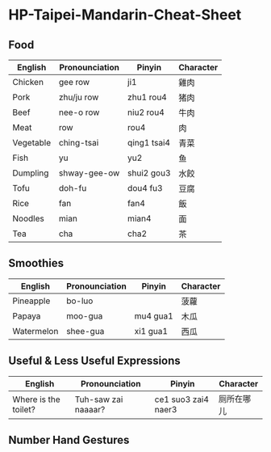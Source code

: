 # HP-Taipei-Mandarin-Cheat-Sheet

## Food

English  | Pronounciation  | Pinyin | Character
------------- | ------------- | ------------- | -------------
Chicken  | gee row  | ji1 | 雞肉
Pork  | zhu/ju row  | zhu1 rou4 | 猪肉
Beef  | nee-o row  | niu2 rou4 | 牛肉
Meat | row  | rou4 | 肉
Vegetable  | ching-tsai  | qing1 tsai4 | 青菜
Fish | yu | yu2 | 鱼
Dumpling | shway-gee-ow | shui2 gou3 | 水餃
Tofu |  doh-fu | dou4 fu3| 豆腐
Rice | fan | fan4 | 飯
Noodles | mian | mian4 | 面
Tea | cha | cha2 | 茶

## Smoothies

English  | Pronounciation  | Pinyin | Character
------------- | -------------  | -------------  | -------------
Pineapple  | bo-luo | | 菠蘿
Papaya  | moo-gua | mu4 gua1 | 木瓜
Watermelon | shee-gua | xi1 gua1 | 西瓜

## Useful & Less Useful Expressions

English  | Pronounciation  |  Pinyin | Character
------------- | -------------  |-------------  |  -------------
Where is the toilet? | Tuh-saw zai naaaar? | ce1 suo3 zai4 naer3 | 厕所在哪儿

## Number Hand Gestures
